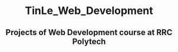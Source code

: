 ###
<h1 align="center"><b>TinLe_Web_Development</b></h1>

<h2 align="center">
  Projects of Web Development course at RRC Polytech
</h2>
